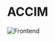 # ACCIM

![Frontend]([https://3.bp.blogspot.com/-o7ZZcvQPbjc/WmlAVhTTWZI/AAAAAAAAJ80/py1YT7BLT5UaI9Uo5w6c4ElUxhLrVYqmQCLcBGAs/s1600/Logo-Menu.png](https://github.com/Nandhukriss/Automatic-Censorable-Content-Identification-In-movies-Using-DeepLearing-Flask/blob/master/frontend.png)https://github.com/Nandhukriss/Automatic-Censorable-Content-Identification-In-movies-Using-DeepLearing-Flask/blob/master/frontend.png)
